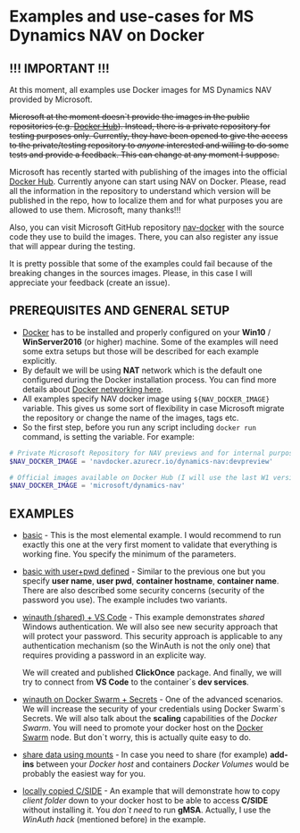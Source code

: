 # Examples and use-cases for MS Dynamics NAV on Docker

## !!! IMPORTANT !!!

At this moment, all examples use Docker images for MS Dynamics NAV provided by Microsoft. 

~~Microsoft at the moment doesn\`t provide the images in the public repositories (e.g. [Docker Hub](https://hub.docker.com/)). Instead, there is a private repository for testing purposes only. Currently, they have been opened to give the access to the private/testing repository to *anyone* interested and willing to do some tests and provide a feedback. This can change at any moment I suppose.~~

Microsoft has recently started with publishing of the images into the official [Docker Hub](https://hub.docker.com/r/microsoft/dynamics-nav/). Currently anyone can start using NAV on Docker. Please, read all the information in the repository to understand which version will be published in the repo, how to localize them and for what purposes you are allowed to use them. Microsoft, many thanks!!!

Also, you can visit Microsoft GitHub repository [nav-docker](https://github.com/Microsoft/nav-docker) with the source code they use to build the images. There, you can also register any issue that will appear during the testing.

It is pretty possible that some of the examples could fail because of the breaking changes in the sources images. Please, in this case I will appreciate your feedback (create an issue).

## PREREQUISITES AND GENERAL SETUP
- [Docker](https://www.docker.com/) has to be installed and properly configured on your **Win10** / **WinServer2016** (or higher) machine. Some of the examples will need some extra setups but those will be described for each example explicitly. 
- By default we will be using **NAT** network which is the default one configured during the Docker installation process. You can find more details about [Docker networking here](https://docs.microsoft.com/virtualization/windowscontainers/manage-containers/container-networking).
- All examples specify NAV docker image using `${NAV_DOCKER_IMAGE}` variable. This gives us some sort of flexibility in case Microsoft migrate the repository or change the name of the images, tags etc.
- So the first step, before you run any script including `docker run` command, is setting the variable. For example:
```powershell
# Private Microsoft Repository for NAV previews and for internal purposes.
$NAV_DOCKER_IMAGE = 'navdocker.azurecr.io/dynamics-nav:devpreview'

# Official images available on Docker Hub (I will use the last W1 version):
$NAV_DOCKER_IMAGE = 'microsoft/dynamics-nav'
```

## EXAMPLES

- [basic](basic) - This is the most elemental example. I would recommend to run exactly this one at the very first moment to validate that everything is working fine. You specify the minimum of the parameters.

- [basic with user+pwd defined](basic_userpwd) - Similar to the previous one but you specify **user name**, **user pwd**, **container hostname**, **container name**. There are also described some security concerns (security of the password you use). The example includes two variants.

- [winauth (shared) + VS Code](basic_winauth) - This example demonstrates *shared* Windows authentication. We will also see new security approach that will protect your password. This security approach is applicable to any authentication mechanism (so the WinAuth is not the only one) that requires providing a password in an explicite way.

    We will created and published **ClickOnce** package. And finally, we will try to connect from **VS Code** to the container`s **dev services**.

- [winauth on Docker Swarm + Secrets](swarm_winauth) - One of the advanced scenarios. We will increase the security of your credentials using Docker Swarm\`s Secrets. We will also talk about the **scaling** capabilities of the *Docker Swarm*. You will need to promote your docker host on the [Docker Swarm](https://docs.microsoft.com/en-us/virtualization/windowscontainers/manage-containers/swarm-mode) node. But don\`t worry, this is actually quite easy to do.

- [share data using mounts](share_mount_addins) - In case you need to share (for example) **add-ins** between your *Docker host* and containers *Docker Volumes* would be probably the easiest way for you.

- [locally copied C/SIDE](local_cside) - An example that will demonstrate how to copy *client folder* down to your docker host to be able to access **C/SIDE** without installing it. You *don\`t need* to run **gMSA**. Actually, I use the *WinAuth hack* (mentioned before) in the example.
